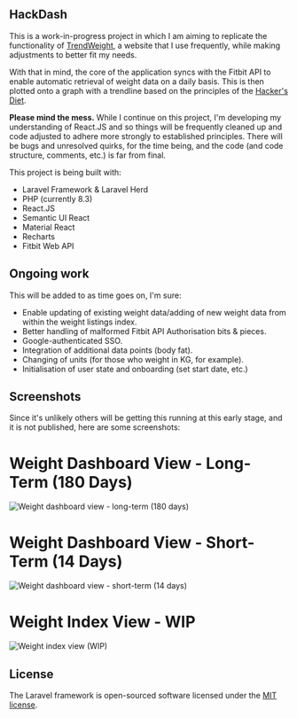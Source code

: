## HackDash

<p>This is a work-in-progress project in which I am aiming to replicate the functionality of <a href="https://trendweight.com">TrendWeight</a>, a website that I use frequently, while making adjustments to better fit my needs.</p>

<p>With that in mind, the core of the application syncs with the Fitbit API to enable automatic retrieval of weight data on a daily basis. This is then plotted onto a graph with a trendline based on the principles of the <a href="https://www.fourmilab.ch/hackdiet/">Hacker's Diet</a>.

<p><strong>Please mind the mess.</strong> While I continue on this project, I'm developing my understanding of React.JS and so things will be frequently cleaned up and code adjusted to adhere more strongly to established principles. There will be bugs and unresolved quirks, for the time being, and the code (and code structure, comments, etc.) is far from final.</p>

<p>This project is being built with:</p>

<ul>
    <li>Laravel Framework & Laravel Herd</li>
    <li>PHP (currently 8.3)</li>
    <li>React.JS</li>
    <li>Semantic UI React</li>
    <li>Material React</li>
    <li>Recharts</li>
    <li>Fitbit Web API</li>
</ul>

## Ongoing work 

<p>This will be added to as time goes on, I'm sure:</p>

<ul>
    <li>Enable updating of existing weight data/adding of new weight data from within the weight listings index.</li>
    <li>Better handling of malformed Fitbit API Authorisation bits & pieces.</li>
    <li>Google-authenticated SSO.</li>
    <li>Integration of additional data points (body fat).</li>
    <li>Changing of units (for those who weight in KG, for example).</li>
    <li>Initialisation of user state and onboarding (set start date, etc.)</li>
</ul>

## Screenshots

<p>Since it's unlikely others will be getting this running at this early stage, and it is not published, here are some screenshots:</p>

# Weight Dashboard View - Long-Term (180 Days)

![Weight dashboard view - long-term (180 days)](/../working/resources/img/screenshot1.png?raw=true "Weight Dashboard View - Long-Term (180 Days)")

# Weight Dashboard View - Short-Term (14 Days)

![Weight dashboard view - short-term (14 days)](/../working/resources/img/screenshot4.png?raw=true "Weight Dashboard View - Short-Term (14 Days)")

# Weight Index View - WIP

![Weight index view (WIP)](/../working/resources/img/screenshot3.png?raw=true "Weight Index View (WIP)")

## License

The Laravel framework is open-sourced software licensed under the [MIT license](https://opensource.org/licenses/MIT).